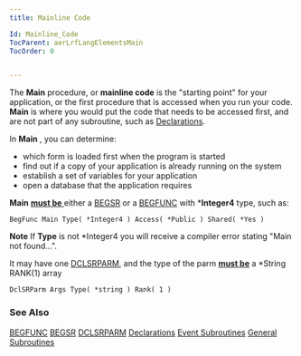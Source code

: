 ```yaml
---
title: Mainline Code

Id: Mainline_Code
TocParent: aerLrfLangElementsMain
TocOrder: 0


---
```


The **Main** procedure, or **mainline code** is the "starting point" for your application, or the first procedure that is accessed when you run your code. **Main** is where you would put the code that needs to be accessed first, and are not part of any subroutine, such as [Declarations](Declarations.html). 

In **Main** , you can determine:

- which form is loaded first when the program is started
- find out if a copy of your application is already running on the system
- establish a set of variables for your application
- open a database that the application requires

**Main** <u> **must be** </u> either a [BEGSR](BEGSR.html) or a [BEGFUNC](BEGFUNC.html) with ***Integer4** type, such as: 

``` BegFunc Main Type( *Integer4 ) Access( *Public ) Shared( *Yes ) ``` 

**Note** If **Type** is not *Integer4 you will receive a compiler error stating "Main not found…". 

It may have one [DCLSRPARM](DCLSRPARM.html), and the type of the parm **<u>must be</u>** a *String RANK(1) array 

```
DclSRParm Args Type( *string ) Rank( 1 )
```

### See Also
[BEGFUNC](BEGFUNC.html)
[BEGSR](BEGSR.html)
[DCLSRPARM](DCLSRPARM.html)
[Declarations](Declarations.html)
[Event Subroutines](Event_Subroutines.html)
[General Subroutines](General_Subroutines.html) 
